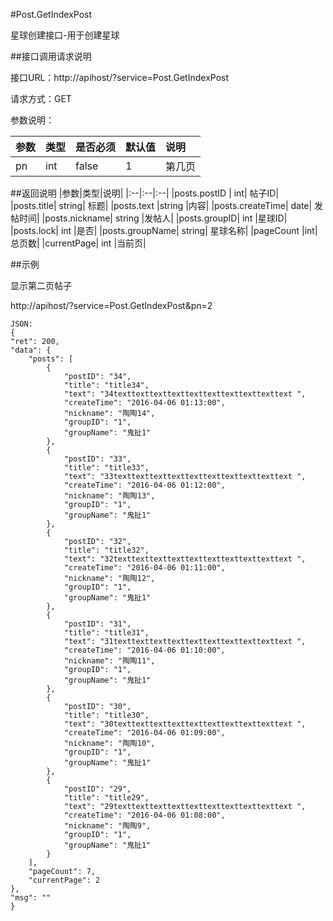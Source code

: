 #Post.GetIndexPost

星球创建接口-用于创建星球

##接口调用请求说明

接口URL：http://apihost/?service=Post.GetIndexPost

请求方式：GET

参数说明：

|参数|类型|是否必须|默认值|说明|
|:--|:--|:--|:--|:--|
|pn	|int|	false|	1	|第几页|

##返回说明
|参数|类型|说明|
|:--|:--|:--|
|posts.postID	|	int|	帖子ID|
|posts.title|	string|	标题|
|posts.text	|string	|内容|
|posts.createTime|	date|	发帖时间|
|posts.nickname|	string	|发帖人|
|posts.groupID|	int	|星球ID|
|posts.lock|	int	|是否|
|posts.groupName|	string|	星球名称|
|pageCount	|int|	总页数|
|currentPage|	int	|当前页|

##示例

显示第二页帖子

http://apihost/?service=Post.GetIndexPost&pn=2

    JSON:
    {
    "ret": 200,
    "data": {
        "posts": [
            {
                "postID": "34",
                "title": "title34",
                "text": "34texttexttexttexttexttexttexttexttexttext ",
                "createTime": "2016-04-06 01:13:00",
                "nickname": "陶陶14",
                "groupID": "1",
                "groupName": "鬼扯1"
            },
            {
                "postID": "33",
                "title": "title33",
                "text": "33texttexttexttexttexttexttexttexttexttext ",
                "createTime": "2016-04-06 01:12:00",
                "nickname": "陶陶13",
                "groupID": "1",
                "groupName": "鬼扯1"
            },
            {
                "postID": "32",
                "title": "title32",
                "text": "32texttexttexttexttexttexttexttexttexttext ",
                "createTime": "2016-04-06 01:11:00",
                "nickname": "陶陶12",
                "groupID": "1",
                "groupName": "鬼扯1"
            },
            {
                "postID": "31",
                "title": "title31",
                "text": "31texttexttexttexttexttexttexttexttexttext ",
                "createTime": "2016-04-06 01:10:00",
                "nickname": "陶陶11",
                "groupID": "1",
                "groupName": "鬼扯1"
            },
            {
                "postID": "30",
                "title": "title30",
                "text": "30texttexttexttexttexttexttexttexttexttext ",
                "createTime": "2016-04-06 01:09:00",
                "nickname": "陶陶10",
                "groupID": "1",
                "groupName": "鬼扯1"
            },
            {
                "postID": "29",
                "title": "title29",
                "text": "29texttexttexttexttexttexttexttexttexttext ",
                "createTime": "2016-04-06 01:08:00",
                "nickname": "陶陶9",
                "groupID": "1",
                "groupName": "鬼扯1"
            }
        ],
        "pageCount": 7,
        "currentPage": 2
    },
    "msg": ""
    }
